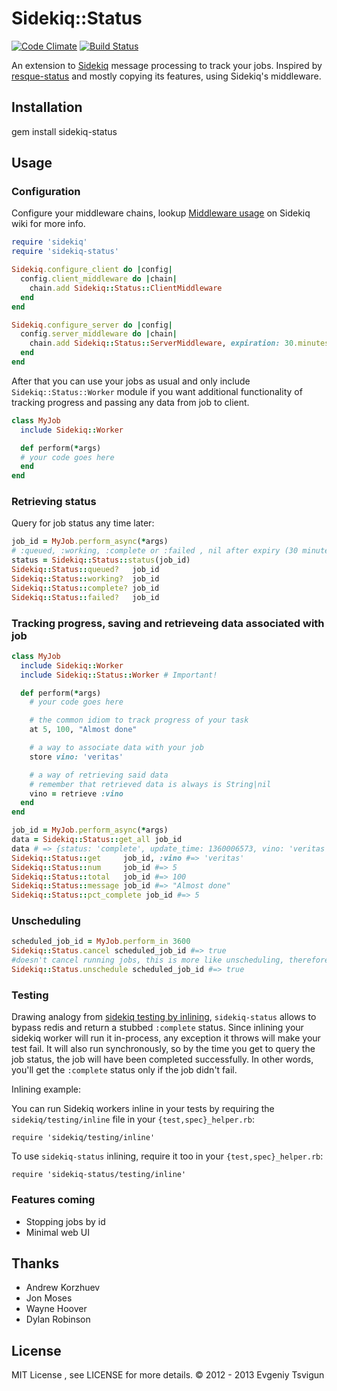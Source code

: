 # Sidekiq::Status

[![Code Climate](https://codeclimate.com/github/utgarda/sidekiq-status.png)](https://codeclimate.com/github/utgarda/sidekiq-status)
[![Build Status](https://secure.travis-ci.org/utgarda/sidekiq-status.png)](http://travis-ci.org/utgarda/sidekiq-status)

An extension to [Sidekiq](http://github.com/mperham/sidekiq) message processing to track your jobs. Inspired
by [resque-status](http://github.com/quirkey/resque-status) and mostly copying its features, using Sidekiq's middleware.

## Installation

gem install sidekiq-status

## Usage

### Configuration

Configure your middleware chains, lookup [Middleware usage](https://github.com/mperham/sidekiq/wiki/Middleware)
on Sidekiq wiki for more info.

``` ruby
require 'sidekiq'
require 'sidekiq-status'

Sidekiq.configure_client do |config|
  config.client_middleware do |chain|
    chain.add Sidekiq::Status::ClientMiddleware
  end
end

Sidekiq.configure_server do |config|
  config.server_middleware do |chain|
    chain.add Sidekiq::Status::ServerMiddleware, expiration: 30.minutes # default
  end
end
```

After that you can use your jobs as usual and only include `Sidekiq::Status::Worker` module if you want additional functionality of tracking progress and passing any data from job to client.

``` ruby
class MyJob
  include Sidekiq::Worker

  def perform(*args)
  # your code goes here
  end
end
```

### Retrieving status

Query for job status any time later:

``` ruby
job_id = MyJob.perform_async(*args)
# :queued, :working, :complete or :failed , nil after expiry (30 minutes)
status = Sidekiq::Status::status(job_id)
Sidekiq::Status::queued?   job_id
Sidekiq::Status::working?  job_id
Sidekiq::Status::complete? job_id
Sidekiq::Status::failed?   job_id
```

### Tracking progress, saving and retrieveing data associated with job

``` ruby
class MyJob
  include Sidekiq::Worker
  include Sidekiq::Status::Worker # Important!

  def perform(*args)
    # your code goes here

    # the common idiom to track progress of your task
    at 5, 100, "Almost done"

    # a way to associate data with your job
    store vino: 'veritas'

    # a way of retrieving said data
    # remember that retrieved data is always is String|nil
    vino = retrieve :vino
  end
end

job_id = MyJob.perform_async(*args)
data = Sidekiq::Status::get_all job_id
data # => {status: 'complete', update_time: 1360006573, vino: 'veritas'}
Sidekiq::Status::get     job_id, :vino #=> 'veritas'
Sidekiq::Status::num     job_id #=> 5
Sidekiq::Status::total   job_id #=> 100
Sidekiq::Status::message job_id #=> "Almost done"
Sidekiq::Status::pct_complete job_id #=> 5
```
### Unscheduling

```ruby
scheduled_job_id = MyJob.perform_in 3600
Sidekiq::Status.cancel scheduled_job_id #=> true
#doesn't cancel running jobs, this is more like unscheduling, therefore an alias:
Sidekiq::Status.unschedule scheduled_job_id #=> true
```

### Testing

Drawing analogy from [sidekiq testing by inlining](https://github.com/mperham/sidekiq/wiki/Testing#testing-workers-inline),
`sidekiq-status` allows to bypass redis and return a stubbed `:complete` status.
Since inlining your sidekiq worker will run it in-process, any exception it throws will make your test fail.
It will also run synchronously, so by the time you get to query the job status, the job will have been completed
successfully.
In other words, you'll get the `:complete` status only if the job didn't fail.

Inlining example:

You can run Sidekiq workers inline in your tests by requiring the `sidekiq/testing/inline` file in your `{test,spec}_helper.rb`:

`require 'sidekiq/testing/inline'`

To use `sidekiq-status` inlining, require it too in your `{test,spec}_helper.rb`:

`require 'sidekiq-status/testing/inline'`


### Features coming
* Stopping jobs by id
* Minimal web UI

## Thanks
* Andrew Korzhuev
* Jon Moses
* Wayne Hoover
* Dylan Robinson

## License
MIT License , see LICENSE for more details.
© 2012 - 2013 Evgeniy Tsvigun
